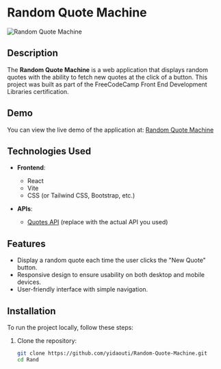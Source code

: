 # Random Quote Machine

![Random Quote Machine]([https://example.com/your-image-url](https://yidaouti.github.io/Random-Quote-Machine/)) 

## Description

The **Random Quote Machine** is a web application that displays random quotes with the ability to fetch new quotes at the click of a button. This project was built as part of the FreeCodeCamp Front End Development Libraries certification. 

## Demo

You can view the live demo of the application at: [Random Quote Machine](https://yidaouti.github.io/Random-Quote-Machine/)

## Technologies Used

- **Frontend**: 
  - React
  - Vite
  - CSS (or Tailwind CSS, Bootstrap, etc.)
  
- **APIs**:
  - [Quotes API](https://example.com) (replace with the actual API you used)

## Features

- Display a random quote each time the user clicks the "New Quote" button.
- Responsive design to ensure usability on both desktop and mobile devices.
- User-friendly interface with simple navigation.

## Installation

To run the project locally, follow these steps:

1. Clone the repository:
   ```bash
   git clone https://github.com/yidaouti/Random-Quote-Machine.git
   cd Rand
